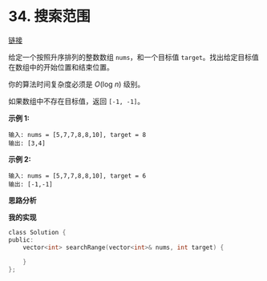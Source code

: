 # 34. 搜索范围

[链接](https://leetcode-cn.com/problems/search-for-a-range/description/)

给定一个按照升序排列的整数数组 `nums`，和一个目标值 `target`。找出给定目标值在数组中的开始位置和结束位置。

你的算法时间复杂度必须是 *O*(log *n*) 级别。

如果数组中不存在目标值，返回 `[-1, -1]`。

**示例 1:**

```
输入: nums = [5,7,7,8,8,10], target = 8
输出: [3,4]
```

**示例 2:**

```
输入: nums = [5,7,7,8,8,10], target = 6
输出: [-1,-1]
```

**思路分析**

**我的实现**

```c
class Solution {
public:
    vector<int> searchRange(vector<int>& nums, int target) {
        
    }
};
```

